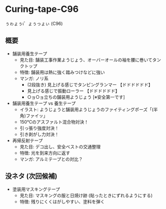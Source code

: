 # Curing-tape-C96
ぅゎょぅι゛ょぅっょぃ (C96)

## 概要

- 舗装用養生テープ
  - 見た目: 舗装工事作業ようじょう、オーバーオールの袖を腰に巻いてタンクトップ
  - 特徴: 舗装用は熱に強く踏みつけなどに強い
  - マンガ: ノリ系
      - (2段抜き) 見上げる感じでタンピングランマー 【ドドドドドド】
      - 見上げる感じで振動ローラー 【ドドドドドド】
      - ○ョ○ョ立ちの舗装用ようじょう [※安全第一です]
- 舗装用養生テープ vs 養生テープ
  - イラスト: ようじょうと舗装用ようじょうのファイティングポーズ「(半角)ファイッ」
  - 150℃のアスファルト混合物対決！
  - 引っ張り強度対決！
  - 引き剥がし力対決！
- 再帰反射テープ
  - 見た目: デコ出し、安全ベストの交通整理
  - 特徴: 光を到来方向に返す
  - マンガ: アルミテープとの対比？


## 没ネタ (次回候補)

- 塗装用マスキングテープ
  - 見た目: マスキングの服と日焼け跡 (貼ったときにずれるようにする)
  - 特徴: 残りにくくはがしやすい、塗料を弾く
